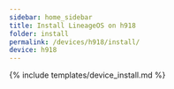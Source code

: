 ```yaml
---
sidebar: home_sidebar
title: Install LineageOS on h918
folder: install
permalink: /devices/h918/install/
device: h918
---
```

{% include templates/device_install.md %}
